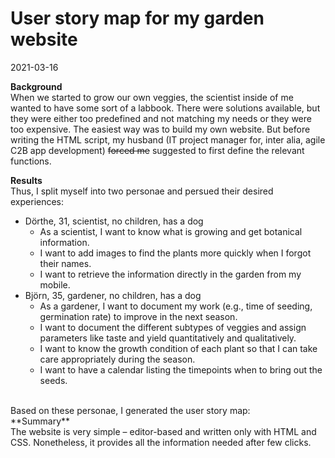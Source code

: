 # User story map for my garden website

2021-03-16

**Background**
<br>
When we started to grow our own veggies, the scientist inside of me wanted to have some sort of a labbook. There were solutions available, but they were either too predefined and not matching my needs or they were too expensive. The easiest way was to build my own website. But before writing the HTML script, my husband (IT project manager for, inter alia, agile C2B app development) ~~forced me~~ suggested to first define the relevant functions.

**Results**
<br>
Thus, I split myself into two personae and persued their desired experiences:
<br>
- Dörthe, 31, scientist, no children, has a dog
  - As a scientist, I want to know what is growing and get botanical information.
  - I want to add images to find the plants more quickly when I forgot their names.
  - I want to retrieve the information directly in the garden from my mobile.
- Björn, 35, gardener, no children, has a dog
  - As a gardener, I want to document my work (e.g., time of seeding, germination rate) to improve in the next season.
  - I want to document the different subtypes of veggies and assign parameters like taste and yield quantitatively and qualitatively.
  - I want to know the growth condition of each plant so that I can take care appropriately during the season.
  - I want to have a calendar listing the timepoints when to bring out the seeds.
<br>
Based on these personae, I generated the user story map:
<br>
**Summary**
<br>
The website is very simple – editor-based and written only with HTML and CSS. Nonetheless, it provides all the information needed after few clicks.
